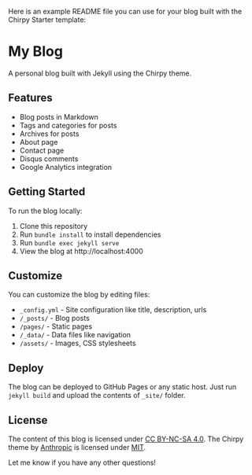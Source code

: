 Here is an example README file you can use for your blog built with the Chirpy Starter template:

# My Blog

A personal blog built with Jekyll using the Chirpy theme.

## Features

- Blog posts in Markdown
- Tags and categories for posts 
- Archives for posts
- About page
- Contact page
- Disqus comments
- Google Analytics integration

## Getting Started

To run the blog locally:

1. Clone this repository
2. Run `bundle install` to install dependencies
3. Run `bundle exec jekyll serve` 
4. View the blog at http://localhost:4000

## Customize

You can customize the blog by editing files:

- `_config.yml` - Site configuration like title, description, urls
- `/_posts/` - Blog posts 
- `/pages/` - Static pages 
- `/_data/` - Data files like navigation
- `/assets/` - Images, CSS stylesheets

## Deploy

The blog can be deployed to GitHub Pages or any static host. Just run `jekyll build` and upload the contents of `_site/` folder.

## License

The content of this blog is licensed under [CC BY-NC-SA 4.0](LICENSE). The Chirpy theme by [Anthropic](https://www.anthropic.com) is licensed under [MIT](https://github.com/cotes2020/chirpy-theme/blob/master/LICENSE).

Let me know if you have any other questions!
